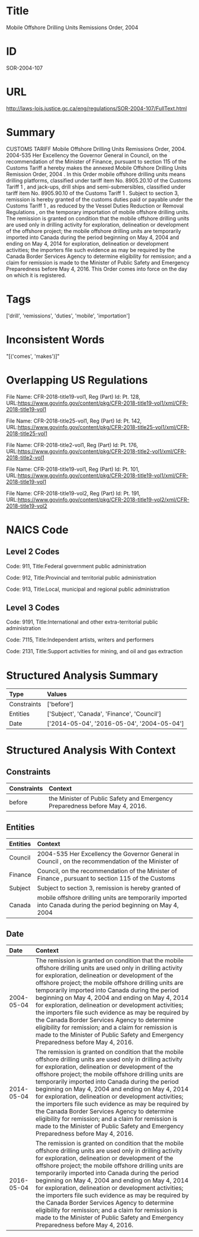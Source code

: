 # Title
Mobile Offshore Drilling Units Remissions Order, 2004


# ID
SOR-2004-107

# URL
http://laws-lois.justice.gc.ca/eng/regulations/SOR-2004-107/FullText.html


# Summary
CUSTOMS TARIFF Mobile Offshore Drilling Units Remissions Order, 2004.
2004-535  Her Excellency the Governor General in Council, on the recommendation of the Minister of Finance, pursuant to section 115 of the  Customs Tariff a  hereby makes the annexed  Mobile Offshore Drilling Units Remission Order, 2004 .
In this Order mobile offshore drilling units  means drilling platforms, classified under tariff item No. 8905.20.10 of the  Customs Tariff 1  , and jack-ups, drill ships and semi-submersibles, classified under tariff item No. 8905.90.10 of the  Customs Tariff 1 .
Subject to section 3, remission is hereby granted of the customs duties paid or payable under the  Customs Tariff 1 , as reduced by the  Vessel Duties Reduction or Removal Regulations , on the temporary importation of mobile offshore drilling units.
The remission is granted on condition that the mobile offshore drilling units are used only in drilling activity for exploration, delineation or development of the offshore project; the mobile offshore drilling units are temporarily imported into Canada during the period beginning on May 4, 2004 and ending on May 4, 2014 for exploration, delineation or development activities; the importers file such evidence as may be required by the Canada Border Services Agency to determine eligibility for remission; and a claim for remission is made to the Minister of Public Safety and Emergency Preparedness before May 4, 2016.
This Order comes into force on the day on which it is registered.


# Tags
['drill', 'remissions', 'duties', 'mobile', 'importation']


# Inconsistent Words
"[('comes', 'makes')]"


# Overlapping US Regulations
File Name: CFR-2018-title19-vol1, Reg (Part) Id: Pt. 128, URL:https://www.govinfo.gov/content/pkg/CFR-2018-title19-vol1/xml/CFR-2018-title19-vol1

File Name: CFR-2018-title25-vol1, Reg (Part) Id: Pt. 142, URL:https://www.govinfo.gov/content/pkg/CFR-2018-title25-vol1/xml/CFR-2018-title25-vol1

File Name: CFR-2018-title2-vol1, Reg (Part) Id: Pt. 176, URL:https://www.govinfo.gov/content/pkg/CFR-2018-title2-vol1/xml/CFR-2018-title2-vol1

File Name: CFR-2018-title19-vol1, Reg (Part) Id: Pt. 101, URL:https://www.govinfo.gov/content/pkg/CFR-2018-title19-vol1/xml/CFR-2018-title19-vol1

File Name: CFR-2018-title19-vol2, Reg (Part) Id: Pt. 191, URL:https://www.govinfo.gov/content/pkg/CFR-2018-title19-vol2/xml/CFR-2018-title19-vol2




# NAICS Code
## Level 2 Codes
Code: 911, Title:Federal government public administration

Code: 912, Title:Provincial and territorial public administration

Code: 913, Title:Local, municipal and regional public administration




## Level 3 Codes
Code: 9191, Title:International and other extra-territorial public administration

Code: 7115, Title:Independent artists, writers and performers

Code: 2131, Title:Support activities for mining, and oil and gas extraction







# Structured Analysis Summary
| Type        | Values                                      |
|:------------|:--------------------------------------------|
| Constraints | ['before']                                  |
| Entities    | ['Subject', 'Canada', 'Finance', 'Council'] |
| Date        | ['2014-05-04', '2016-05-04', '2004-05-04']  |


# Structured Analysis With Context
 


## Constraints
| Constraints   | Context                                                                       |
|:--------------|:------------------------------------------------------------------------------|
| before        | the Minister of Public Safety and Emergency Preparedness before  May 4, 2016. |


## Entities
| Entities   | Context                                                                                                        |
|:-----------|:---------------------------------------------------------------------------------------------------------------|
| Council    | 2004-535  Her Excellency the Governor General in  Council , on the recommendation of the Minister of           |
| Finance    | Council, on the recommendation of the Minister of Finance , pursuant to section 115 of the Customs             |
| Subject    | Subject to section 3, remission is hereby granted of                                                           |
| Canada     | mobile offshore drilling units are temporarily imported into Canada during the period beginning on May 4, 2004 |


## Date
| Date       | Context                                                                                                                                                                                                                                                                                                                                                                                                                                                                                                                                                                                                                                       |
|:-----------|:----------------------------------------------------------------------------------------------------------------------------------------------------------------------------------------------------------------------------------------------------------------------------------------------------------------------------------------------------------------------------------------------------------------------------------------------------------------------------------------------------------------------------------------------------------------------------------------------------------------------------------------------|
| 2004-05-04 | The remission is granted on condition that the mobile offshore drilling units are used only in drilling activity for exploration, delineation or development of the offshore project; the mobile offshore drilling units are temporarily imported into Canada during the period beginning on May 4, 2004 and ending on May 4, 2014 for exploration, delineation or development activities; the importers file such evidence as may be required by the Canada Border Services Agency to determine eligibility for remission; and a claim for remission is made to the Minister of Public Safety and Emergency Preparedness before May 4, 2016. |
| 2014-05-04 | The remission is granted on condition that the mobile offshore drilling units are used only in drilling activity for exploration, delineation or development of the offshore project; the mobile offshore drilling units are temporarily imported into Canada during the period beginning on May 4, 2004 and ending on May 4, 2014 for exploration, delineation or development activities; the importers file such evidence as may be required by the Canada Border Services Agency to determine eligibility for remission; and a claim for remission is made to the Minister of Public Safety and Emergency Preparedness before May 4, 2016. |
| 2016-05-04 | The remission is granted on condition that the mobile offshore drilling units are used only in drilling activity for exploration, delineation or development of the offshore project; the mobile offshore drilling units are temporarily imported into Canada during the period beginning on May 4, 2004 and ending on May 4, 2014 for exploration, delineation or development activities; the importers file such evidence as may be required by the Canada Border Services Agency to determine eligibility for remission; and a claim for remission is made to the Minister of Public Safety and Emergency Preparedness before May 4, 2016. |


